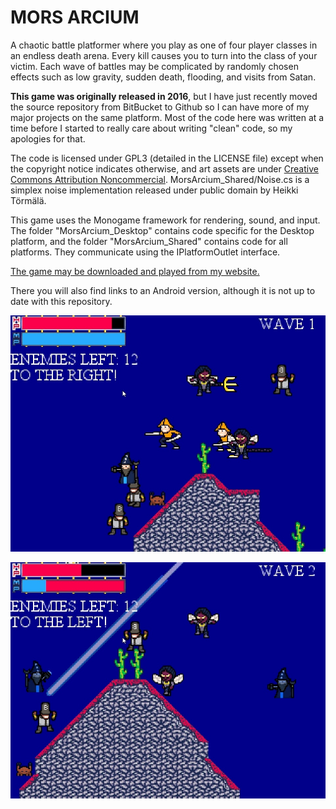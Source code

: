 # MORS ARCIUM

A chaotic battle platformer where you play as one of four player classes in an
endless death arena. Every kill causes you to turn into the class of your victim.
Each wave of battles may be complicated by randomly chosen effects such as low gravity, sudden death, flooding, and visits from Satan.

**This game was originally released in 2016**, but I have just recently moved the
source repository from BitBucket to Github so I can have more of my major projects
on the same platform. Most of the code here was written at a time before I started
to really care about writing "clean" code, so my apologies for that.

The code is licensed under GPL3 (detailed in the LICENSE file) except when the copyright notice indicates otherwise, and art assets are under [Creative Commons Attribution Noncommercial](https://creativecommons.org/licenses/by-nc/3.0/). MorsArcium_Shared/Noise.cs is a simplex noise implementation released under public domain by Heikki Törmälä.

This game uses the Monogame framework for rendering, sound, and input. The folder "MorsArcium_Desktop" contains code specific for the Desktop platform, and the folder "MorsArcium_Shared" contains code for all platforms. They communicate using the IPlatformOutlet interface.

[The game may be downloaded and played from my website.](https://www.tophatdemon.com/en/games/mors-arcium)

There you will also find links to an Android version, although it is not up to date with this repository.

![screenshot 1](screenshot_1.jpg)

![screenshot 2](screenshot_2.jpg)